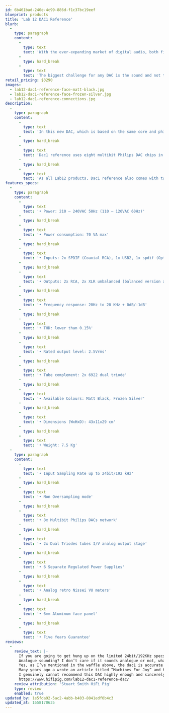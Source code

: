 ```yaml
---
id: 6b461bad-240e-4c99-886d-f1c37bc19eef
blueprint: products
title: 'Lab 12 DAC1 Reference'
blurb:
  -
    type: paragraph
    content:
      -
        type: text
        text: 'With the ever-expanding market of digital audio, both files and online streaming services, more and more people are discovering the world of digital audio. Furthermore, in the past few years many of the most demanding music lovers and audiophiles have discovered the unique sound of non-oversampling DACs to make the most of their digital audio sources.'
      -
        type: hard_break
      -
        type: text
        text: 'The biggest challenge for any DAC is the sound and not the ‘’numbers’’. Digital by default sounds very different when compared to analog and we at Lab12 have spent countless hours striving for the perfect voicing that resembles the very best qualities of analog. We couldn’t be more proud of our newest creation Dac1 reference'
retail_pricing: $3290
images:
  - lab12-dac1-reference-face-matt-black.jpg
  - lab12-dac1-reference-face-frozen-silver.jpg
  - lab12-dac1-reference-connections.jpg
description:
  -
    type: paragraph
    content:
      -
        type: text
        text: 'In this new DAC, which is based on the same core and philosophy as the successful and multi- awarded Lab12 Dac1 Special Edition, we pushed the limits even more in all stages, such as power supply stages, digital inputs crucial paths and receivers, jitter reduction etc, in order to reach the closest approach to the original analog sound.'
      -
        type: hard_break
      -
        type: text
        text: 'Dac1 reference uses eight multibit Philips DAC chips in a complex parallel configuration right after an efficient layout digital receiver stage, allied with two dual triodes tubes in output stage. Each and every part has been selected for its sonic value that brings identifiable and coherent benefits to the final sound you will hear. The result is one of a kind emotional and transparent sonic performance.'
      -
        type: hard_break
      -
        type: text
        text: 'As all Lab12 products, Dac1 reference also comes with two colour choices of glass blasting anodizing finish.'
features_specs:
  -
    type: paragraph
    content:
      -
        type: text
        text: '• Power: 210 – 240VAC 50Hz (110 – 120VAC 60Hz)'
      -
        type: hard_break
      -
        type: text
        text: '• Power consumption: 70 VA max'
      -
        type: hard_break
      -
        type: text
        text: '• Inputs: 2x SPDIF (Coaxial RCA), 1x USB2, 1x spdif (Optical Toslink)'
      -
        type: hard_break
      -
        type: text
        text: '• Outputs: 2x RCA, 2x XLR unbalanced (balanced version available)'
      -
        type: hard_break
      -
        type: text
        text: '• Frequency response: 20Hz to 20 KHz + 0dB/-1dB'
      -
        type: hard_break
      -
        type: text
        text: '• THD: lower than 0.15%'
      -
        type: hard_break
      -
        type: text
        text: '• Rated output level: 2.5Vrms'
      -
        type: hard_break
      -
        type: text
        text: '• Tube complement: 2x 6922 dual triode'
      -
        type: hard_break
      -
        type: text
        text: '• Available Colours: Matt Black, Frozen Silver'
      -
        type: hard_break
      -
        type: text
        text: '• Dimensions (WxHxD): 43x11x29 cm'
      -
        type: hard_break
      -
        type: text
        text: '• Weight: 7.5 Kg'
  -
    type: paragraph
    content:
      -
        type: text
        text: '• Input Sampling Rate up to 24bit/192 kHz'
      -
        type: hard_break
      -
        type: text
        text: '• Non Oversampling mode'
      -
        type: hard_break
      -
        type: text
        text: '• 8x Multibit Philips DACs network'
      -
        type: hard_break
      -
        type: text
        text: '• 2x Dual Triodes tubes I/V analog output stage'
      -
        type: hard_break
      -
        type: text
        text: '• 6 Separate Regulated Power Supplies'
      -
        type: hard_break
      -
        type: text
        text: '• Analog retro Nissei VU meters'
      -
        type: hard_break
      -
        type: text
        text: '• 6mm Aluminum face panel'
      -
        type: hard_break
      -
        type: text
        text: '• Five Years Guarantee'
reviews:
  -
    review_text: |-
      If you are going to get hung up on the limited 24bit/192KHz specs of the dac1 then move along, there is nothing for you to see here and you will need to find yourself a machine with better on-paper specifications. If you care about connecting with the music you love then you need to get the dac1 auditioned, it’s a truly fabulous bit of kit that allows the music to just play, and for the listener to listen to the music and not the equipment  – that’s what I took from it anyway.
      Analogue sounding? I don’t care if it sounds analogue or not, what is analogue sounding, anyway? What I do know is that it has transformed this little, and relatively modest, system into something that I would genuinely pit against anything under 15K for sheer musical enjoyment and the dac1 plays no small part in this.
      Yes, as I’ve mentioned in the waffle above, the dac1 is accurate and expansive in its presentation, but then there is a certain “je ne sais quoi” that lifts this DAC above and beyond what I could possibly expect for a sub €3K box. It really is that good and the previous DAC was sold to fund it. It’s going nowhere and I genuinely think I would have to spend a good deal more to get more musical enjoyment from a DAC in this system.
      Many years ago a wrote an article titled “Machines For Joy” and here we have just such a machine!
      I genuinely cannot recommend this DAC highly enough and sincerely considered creating a new “Editors Choice” award for it – it is that good a sounding bit of kit!
      https://www.hifipig.com/lab12-dac1-reference-dac/
    review_attribution: 'Stuart Smith HiFi Pig'
    type: review
    enabled: true
updated_by: 1e5fda92-5ac2-4abb-b403-8041edf0b4c3
updated_at: 1658170635
---
```

